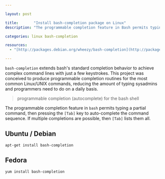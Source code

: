 ```yaml
---

layout: post

title:       "Install bash-completion package on Linux"
description: "The programmable completion feature in Bash permits typing a partial command, then pressing the [Tab] key to auto-complete the command sequence."

categories: linux bash-completion

resources:
  - "[http://packages.debian.org/wheezy/bash-completion](http://packages.debian.org/wheezy/bash-completion)"

---
```



`bash-completion` extends bash's standard completion behavior to achieve complex command lines with just a few keystrokes.
This project was conceived to produce programmable completion routines for the most common Linux/UNIX commands, reducing the amount of typing sysadmins and programmers need to do on a daily basis.

> programmable completion (autocomplete) for the bash shell

The programmable completion feature in `bash` permits typing a partial command, then pressing the `[Tab]` key to auto-complete the command sequence.
If multiple completions are possible, then `[Tab]` lists them all.


## Ubuntu / Debian

```terminal
apt-get install bash-completion
```


## Fedora

```terminal
yum install bash-completion
```
